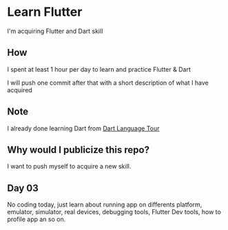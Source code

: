 # Learn Flutter

I'm acquiring Flutter and Dart skill

## How

I spent at least 1 hour per day to learn and practice Flutter & Dart

I will push one commit after that with a short description of what I have acquired

## Note

I already done learning Dart from [Dart Language Tour](https://dart.dev/guides/language/language-tour)

## Why would I publicize this repo?

I want to push myself to acquire a new skill.

## Day 03

No coding today, just learn about running app on differents platform, emulator, simulator, real devices, debugging tools, Flutter Dev tools, how to profile app an so on.